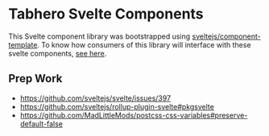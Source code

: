 # Tabhero Svelte Components

This Svelte component library was bootstrapped using [sveltejs/component-template](https://github.com/sveltejs/component-template). To know how consumers of this library will interface with these svelte components, [see here](https://github.com/sveltejs/component-template#consuming-components).

## Prep Work

- https://github.com/sveltejs/svelte/issues/397
- https://github.com/sveltejs/rollup-plugin-svelte#pkgsvelte
- https://github.com/MadLittleMods/postcss-css-variables#preserve-default-false
